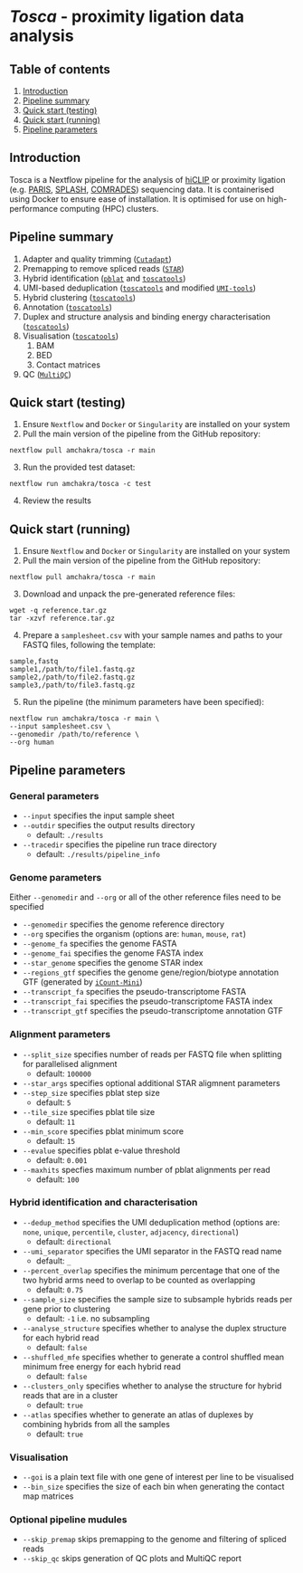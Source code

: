 # _Tosca_ - proximity ligation data analysis

## Table of contents

1. [Introduction](#introduction)
2. [Pipeline summary](#pipeline-summary)
3. [Quick start (testing)](#quick-start-testing)
4. [Quick start (running)](#quick-start-running)
5. [Pipeline parameters](#pipeline-parameters)

## Introduction

Tosca is a Nextflow pipeline for the analysis of [hiCLIP](https://www.nature.com/articles/nature14280) or proximity ligation (e.g. [PARIS](https://doi.org/10.1016/j.cell.2016.04.028), [SPLASH](https://doi.org/10.1016/j.molcel.2016.04.028), [COMRADES](https://doi.org/10.1038/s41592-018-0121-0)) sequencing data. It is containerised using Docker to ensure ease of installation. It is optimised for use on high-performance computing (HPC) clusters.

## Pipeline summary

1. Adapter and quality trimming ([`Cutadapt`](https://cutadapt.readthedocs.io))
2. Premapping to remove spliced reads ([`STAR`]())
3. Hybrid identification ([`pblat`](https://icebert.github.io/pblat/) and [`toscatools`]())
4. UMI-based deduplication ([`toscatools`]() and modified [`UMI-tools`](https://umi-tools.readthedocs.io/en/latest/))
5. Hybrid clustering ([`toscatools`]())
6. Annotation ([`toscatools`]())
7. Duplex and structure analysis and binding energy characterisation ([`toscatools`]()) 
8. Visualisation ([`toscatools`]())
    1. BAM
    2. BED
    3. Contact matrices
9. QC ([`MultiQC`](https://multiqc.info/))

## Quick start (testing)

1. Ensure `Nextflow` and `Docker` or `Singularity` are installed on your system
2. Pull the main version of the pipeline from the GitHub repository:

```
nextflow pull amchakra/tosca -r main
```

3. Run the provided test dataset:

```
nextflow run amchakra/tosca -c test
```

4. Review the results

## Quick start (running)

1. Ensure `Nextflow` and `Docker` or `Singularity` are installed on your system
2. Pull the main version of the pipeline from the GitHub repository:

```
nextflow pull amchakra/tosca -r main
```

3. Download and unpack the pre-generated reference files:

```
wget -q reference.tar.gz
tar -xzvf reference.tar.gz
```

4. Prepare a `samplesheet.csv` with your sample names and paths to your FASTQ files, following the template:

```
sample,fastq
sample1,/path/to/file1.fastq.gz
sample2,/path/to/file2.fastq.gz
sample3,/path/to/file3.fastq.gz
```

5. Run the pipeline (the minimum parameters have been specified):

```
nextflow run amchakra/tosca -r main \
--input samplesheet.csv \
--genomedir /path/to/reference \
--org human
```

## Pipeline parameters

### General parameters

- `--input` specifies the input sample sheet
- `--outdir` specifies the output results directory
    - default: `./results`
- `--tracedir` specifies the pipeline run trace directory
    - default: `./results/pipeline_info`

### Genome parameters

Either `--genomedir` and `--org` or all of the other reference files need to be specified

- `--genomedir` specifies the genome reference directory
- `--org` specifies the organism (options are: `human`, `mouse`, `rat`)
- `--genome_fa` specifies the genome FASTA
- `--genome_fai` specifies the genome FASTA index
- `--star_genome` specifies the genome STAR index
- `--regions_gtf` specifies the genome gene/region/biotype annotation GTF (generated by [`iCount-Mini`](https://github.com/ulelab/iCount-Mini))
- `--transcript_fa` specifies the pseudo-transcriptome FASTA
- `--transcript_fai` specifies the pseudo-transcriptome FASTA index
- `--transcript_gtf` specifies the pseudo-transcriptome annotation GTF

### Alignment parameters

- `--split_size` specifies number of reads per FASTQ file when splitting for parallelised alignment
    - default: `100000`
- `--star_args` specifies optional additional STAR aligmnent parameters
- `--step_size` specifies pblat step size
    - default: `5`
- `--tile_size` specifies pblat tile size
    - default: `11`
- `--min_score` specifies pblat minimum score
    - default: `15`
- `--evalue` specifies pblat e-value threshold
    - default: `0.001`
- `--maxhits` specfies maximum number of pblat alignments per read
    - default: `100`

### Hybrid identification and characterisation

- `--dedup_method` specifies the UMI deduplication method (options are: `none`, `unique`, `percentile`, `cluster`, `adjacency`, `directional`)
    - default: `directional`
- `--umi_separator` specifies the UMI separator in the FASTQ read name
    - default: `_`
- `--percent_overlap` specifies the minimum percentage that one of the two hybrid arms need to overlap to be counted as overlapping
    - default: `0.75`
- `--sample_size` specifies the sample size to subsample hybrids reads per gene prior to clustering
    - default: `-1` i.e. no subsampling
- `--analyse_structure` specifies whether to analyse the duplex structure for each hybrid read
    - default: `false`
- `--shuffled_mfe` specifies whether to generate a control shuffled mean minimum free energy for each hybrid read
    - default: `false`
- `--clusters_only` specifies whether to analyse the structure for hybrid reads that are in a cluster
    - default: `true`
- `--atlas` specifies whether to generate an atlas of duplexes by combining hybrids from all the samples
    - default: `true`

### Visualisation

- `--goi` is a plain text file with one gene of interest per line to be visualised
- `--bin_size` specifies the size of each bin when generating the contact map matrices

### Optional pipeline mudules

- `--skip_premap` skips premapping to the genome and filtering of spliced reads
- `--skip_qc` skips generation of QC plots and MultiQC report